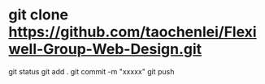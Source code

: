 # git clone https://github.com/taochenlei/Flexiwell-Group-Web-Design.git
git status
git add .
git commit -m "xxxxx"
git push